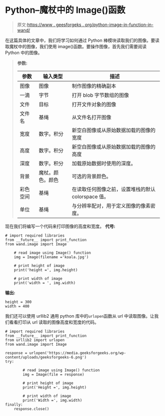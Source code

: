 # Python–魔杖中的 Image()函数

> 原文:[https://www . geesforgeks . org/python-image-in-function-in-wand/](https://www.geeksforgeeks.org/python-image-function-in-wand/)

在这篇具体的文章中，我们将学习如何通过 Python 棒模块读取我们的图像。要读取魔杖中的图像，我们使用 image()函数。要操作图像，首先我们需要阅读 Python 中的图像。

> **参数:**
> 
> | 参数 | 输入类型 | 描述 |
> | --- | --- | --- |
> | 图像 | 图像 | 制作图像的精确副本 |
> | 一滴 | 字节 | 打开 blob 字节数组的图像 |
> | 文件 | 目标 | 打开文件对象的图像 |
> | 文件名 | 基绳 | 从文件名打开图像 |
> | 宽度 | 数字。积分 | 新空白图像或从原始数据加载的图像的宽度 |
> | 高度 | 数字。积分 | 新空白图像或从原始数据加载的图像的高度 |
> | 深度 | 数字。积分 | 加载原始数据时使用的深度。 |
> | 背景 | 魔杖。颜色。颜色 | 可选的背景颜色。 |
> | 彩色空间 | 基绳 | 在读取任何图像之前，设置堆栈的默认 colorspace 值。 |
> | 单位 | 基绳 | 与分辨率配对，用于定义图像的像素密度。 |

现在我们将编写一个代码来打印图像的高度和宽度。
**代号:**

```
# import required libraries
from __future__ import print_function
from wand.image import Image

    # read image using Image() function
    img = Image(filename ='koala.jpg')

    # print height of image
    print('height =', img.height)

    # print width of image
    print('width = ', img.width)
```

**输出:**

```
height = 300
width = 400

```

我们还可以使用 urllib2 通用 python 库中的`urlopen`函数从 url 中读取图像。让我们看看打印从 url 读取的图像高度和宽度的代码。

```
# import required libraries
from __future__ import print_function
from urllib2 import urlopen
from wand.image import Image

response = urlopen('https://media.geeksforgeeks.org/wp-content/uploads/geeksforgeeks-6.png')
try:

        # read image using Image() function
        img = Image(file = response)

        # print height of image
        print('Height =', img.height)

        # print width of image
        print('Width =', img.width)
finally:
    response.close()
```